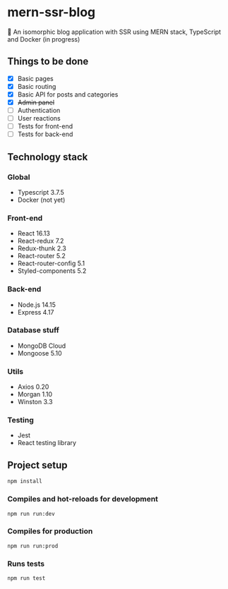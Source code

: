 # mern-ssr-blog
📰 An isomorphic blog application with SSR using MERN stack, TypeScript and Docker (in progress)

## Things to be done
- [x] Basic pages
- [x] Basic routing
- [x] Basic API for posts and categories
- [x] ~~Admin panel~~
- [ ] Authentication
- [ ] User reactions
- [ ] Tests for front-end
- [ ] Tests for back-end

## Technology stack

### Global
- Typescript 3.7.5
- Docker (not yet)

### Front-end
- React 16.13
- React-redux 7.2
- Redux-thunk 2.3
- React-router 5.2
- React-router-config 5.1
- Styled-components 5.2

### Back-end
- Node.js 14.15
- Express 4.17

### Database stuff
- MongoDB Cloud
- Mongoose 5.10

### Utils
- Axios 0.20
- Morgan 1.10
- Winston 3.3

### Testing
- Jest
- React testing library

## Project setup
```
npm install
```

### Compiles and hot-reloads for development
```
npm run run:dev
```

### Compiles for production
```
npm run run:prod
```

### Runs tests
```
npm run test
```
